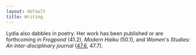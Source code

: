 ```yaml
---
layout: default
title: Writing
---
```


Lydia also dabbles in poetry. Her work has been published or are forthcoming in *Frogpond* (41.2), *Modern Haiku* (50.1), and *Women's Studies: An inter-disciplinary journal* ([47.6](https://www.tandfonline.com/eprint/TZPzIzbIQ9FtvsHs9rX8/full), 47.7).


